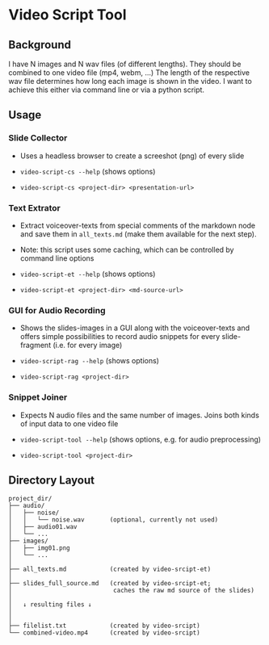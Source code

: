 
# Video Script Tool
## Background

I have N images and N wav files (of different lengths). They should be combined to one video file (mp4, webm, ...)
The length of the respective wav file determines how long each image is shown in the video.
I want to achieve this either via command line or via a python script.


## Usage

### Slide Collector

- Uses a headless browser to create a screeshot (png) of every slide

- `video-script-cs --help` (shows options)
- `video-script-cs <project-dir> <presentation-url>`

### Text Extrator

- Extract voiceover-texts from special comments of the markdown node and
save them in `all_texts.md` (make them available for the next step).
- Note: this script uses some caching, which can be controlled by command line options

- `video-script-et --help` (shows options)
- `video-script-et <project-dir> <md-source-url>`


### GUI for Audio Recording

- Shows the slides-images in a GUI along with the voiceover-texts and offers simple possibilities
to record audio snippets for every slide-fragment (i.e. for every image)

- `video-script-rag --help` (shows options)
- `video-script-rag <project-dir>`

### Snippet Joiner

- Expects N audio files and the same number of images. Joins both kinds of input data to one video file

- `video-script-tool --help` (shows options, e.g. for audio preprocessing)
- `video-script-tool <project-dir>`

## Directory Layout

```
project_dir/
├── audio/
│   ├── noise/
│   │   └── noise.wav       (optional, currently not used)
│   ├── audio01.wav
│   └── ...
├── images/
│   ├── img01.png
│   └── ...
│
├── all_texts.md            (created by video-srcipt-et)
│
├── slides_full_source.md   (created by video-srcipt-et;
│                            caches the raw md source of the slides)
│
│   ↓ resulting files ↓
│
│
├── filelist.txt            (created by video-srcipt)
└── combined-video.mp4      (created by video-srcipt)
```
